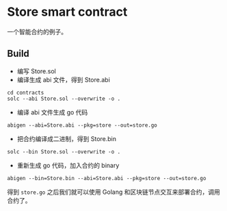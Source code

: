 # Store smart contract

一个智能合约的例子。

## Build

- 编写 Store.sol
- 编译生成 abi 文件，得到 Store.abi

```shell
cd contracts
solc --abi Store.sol --overwrite -o .
```

- 编译 abi 文件生成 go 代码

```shell
abigen --abi=Store.abi --pkg=store --out=store.go
```

- 把合约编译成二进制，得到 Store.bin

```shell
solc --bin Store.sol --overwrite -o .
```

- 重新生成 go 代码，加入合约的 binary

```shell
abigen --bin=Store.bin --abi=Store.abi --pkg=store --out=store.go
```

得到 `store.go` 之后我们就可以使用 Golang 和区块链节点交互来部署合约，调用合约了。
